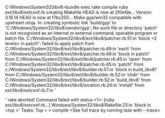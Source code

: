 C:\Windows\System32\libv8>bundle exec rake compile
ruby ext/libv8/extconf.rb
creating Makefile
HEAD is now at 2f0efde... Version 3.16.14
HEAD is now at f7bc250... Make gyp/win32 compatible with upstream ninja.
In: creating symbolic link 'build/gyp' to 'C:/Windows/System32/libv8/vendor/gyp';
No such file or directory 
'patch' is not recognized as an internal or external command,
operable program or batch file.
C:/Windows/System32/libv8/ext/libv8/patcher.rb:51:in 'block <2 levels> in patch!':
failed to apply patch <RuntimeError>
		from C:/Windows/System32/libv8/ext/libv8/patcher.rb:49:in 'each'
	from 
C:/Windows/System32/libv8/ext/libv8/patcher.rb:49:in 'block in patch!'
	from 
C:/Windows/System32/libv8/ext/libv8/patcher.rb:45:in 'open'
	from 
C:/Windows/System32/libv8/ext/libv8/patcher.rb:45:in 'patch!'
	from 
c:/Windows/System32/libv8/ext/libv8/builder.rb:57:in 'block in build_libv8!'
	from 
C:/Windows/System32/libv8/ext/libv8/builder.rb:52:in 'chdir'
	from 
C:/Windows/System32/libv8/ext/libv8/builder.rb:52:in 'build_libv8'
	from 
C:/Windows/System32/libv8/ext/libv8/location.rb:24:in 'installl'
	from 
ext/libv8/extconf.rb:7:in '<main>'
rake aborted!
Command failed with status <1>: [ruby ext/libv8/extconf.rb...]
Windows/System32/libv8/Rakefile:25:in 'block in <top <required>>'
Tasks: Top = > compile
<See full trace by running task with --trace>
